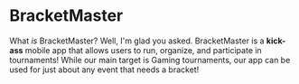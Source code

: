 # BracketMaster

What *is* BracketMaster? Well, I'm glad you asked. BracketMaster is a **kick-ass** mobile app that allows users to run, organize, and participate in tournaments! While our main target is Gaming tournaments, our app can be used for just about any event that needs a bracket!
